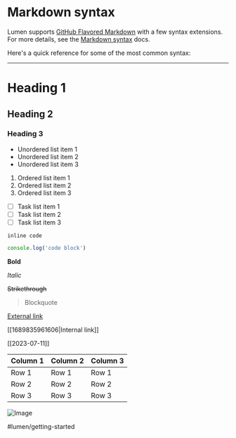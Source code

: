 # Markdown syntax

Lumen supports [GitHub Flavored Markdown](https://github.github.com/gfm/) with a few syntax extensions. For more details, see the [Markdown syntax](https://uselumen.com/markdown-syntax) docs.

Here's a quick reference for some of the most common syntax:

---

# Heading 1
## Heading 2
### Heading 3

- Unordered list item 1
- Unordered list item 2
- Unordered list item 3

1. Ordered list item 1
1. Ordered list item 2
1. Ordered list item 3

- [ ] Task list item 1
- [ ] Task list item 2
- [ ] Task list item 3

`inline code`

```js
console.log('code block')
```

**Bold**

_Italic_

~~Strikethrough~~

> Blockquote

[External link](https://github.com/lumen-notes/lumen)

[[1689835961606|Internal link]]

[[2023-07-11]]

| Column 1 | Column 2 | Column 3 |
| -------- | -------- | -------- |
| Row 1    | Row 1    | Row 1    |
| Row 2    | Row 2    | Row 2    |
| Row 3    | Row 3    | Row 3    |

![Image](https://place-puppy.com/800x400)

#lumen/getting-started
